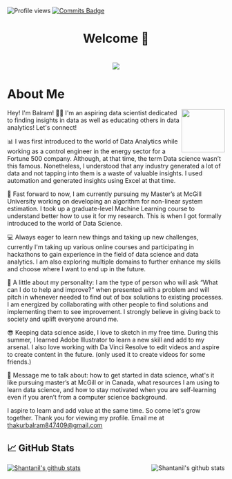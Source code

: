 ![Profile views](https://komarev.com/ghpvc/?username=imbalram)
[![Commits Badge](https://badges.pufler.dev/commits/monthly/imbalram)](https://badges.pufler.dev)
<!--[![Years Badge](https://badges.pufler.dev/years/imbalram)](https://badges.pufler.dev)
[![Repos Badge](https://badges.pufler.dev/repos/imbalram)](https://badges.pufler.dev)
[![Updated Badge](https://badges.pufler.dev/updated/imbalram/imbalram)](https://badges.pufler.dev)
[![Created Badge](https://badges.pufler.dev/created/imbalram/imbalram)](https://badges.pufler.dev)-->




# <h1 align="center"> Welcome 👋</h1> 

<h1 align="center">
<img src="https://github.com/tirthajyoti/Data-science-best-resources/blob/master/images/Data_Science_1.png">
</h1>
  



## <h1 align="left"> About Me </h1> 

<img src="https://i.giphy.com/media/KzJkzjggfGN5Py6nkT/200.webp" width="100" align = "right">

Hey! I'm Balram! 👋🏻 I'm an aspiring data scientist dedicated to finding insights in data as well as educating others in data analytics! Let's connect!

📊 I was first introduced to the world of Data Analytics while working as a control engineer in the energy sector for a Fortune 500 company. Although, at that time, the term Data science wasn’t this famous. Nonetheless, I understood that any industry generated a lot of data and not tapping into them is a waste of valuable insights. I used automation and generated insights using Excel at that time.

🔬 Fast forward to now, I am currently pursuing my Master’s at McGill University working on developing an algorithm for non-linear system estimation. I took up a graduate-level Machine Learning course to understand better how to use it for my research. This is when I got formally introduced to the world of Data Science. 

💻 Always eager to learn new things and taking up new challenges, currently I'm taking up various online courses and participating in hackathons to gain experience in the field of data science and data analytics. I am also exploring multiple domains to further enhance my skills and choose where I want to end up in the future.

🙂 A little about my personality: I am the type of person who will ask “What can I do to help and improve?” when presented with a problem and will pitch in whenever needed to find out of box solutions to existing processes. I am energized by collaborating with other people to find solutions and implementing them to see improvement. I strongly believe in giving back to society and uplift everyone around me.

😎 Keeping data science aside, I love to sketch in my free time. During this summer, I learned Adobe Illustrator to learn a new skill and add to my arsenal. I also love working with Da Vinci Resolve to edit videos and aspire to create content in the future. (only used it to create videos for some friends.) 

💬 Message me to talk about: how to get started in data science, what's it like pursuing master’s at McGill or in Canada, what resources I am using to learn data science, and how to stay motivated when you are self-learning even if you aren’t from a computer science background.

I aspire to learn and add value at the same time. So come let's grow together. Thank you for viewing my profile. Email me at thakurbalram847409@gmail.com


## &#x1f4c8; GitHub Stats
<a href="https://github.com/imbalram/imbalram">
  <img align="centre" src="https://github-readme-stats.vercel.app/api?username=imbalram&show_icons=true&title_color=fffffff&icon_color=000000&text_color=000000" alt="Shantanil's github stats"/>
</a>  
  
<a href="https://github.com/imbalram/imbalram">
  <img align="right" src="https://github-readme-stats.vercel.app/api/top-langs/?username=imbalram&title_color=fffffff&icon_color=000000&text_color=000000" alt="Shantanil's github stats" />

</a>











<!--
<h1 align="center">
<img src="https://media.giphy.com/media/llarwdtFqG63IlqUR1/giphy.gif" width="150" align = "right">  </h1> -->


<!--![](https://github.com/ShantanilBagchi/ShantanilBagchi/blob/master/Dark-Blue-and-Turquoise-Gaming-Youtube-Channel-Art-new-copy.jpg)-->


<!--I am **Shantanil(Neil)** pursuing my Master's Degree (Thesis) in Electrical and Computer Engineering from <a href="https://www.mcgill.ca//"> <b>McGill University</b>, Montreal</a>.-->

<!--I am an Ex-Instrumentation and Control engineer with 4 yrs. experience in the Oil and Gas industry for a Fortune 500 company <a href="https://www.gailonline.com/home.html#maincontent"> <b>GAIL India LTD</b></a>. 
Current focus - Developing non-probabilistic algorithm for improving estimation for non linear processes. 
Currently Learning - **Data Science and Machine Learning**.
I'm the type of person who will ask **“What can I do to help and improve?”** when presented with a problem and will pitch in whenever needed to find out of box solutions to existing processes. I'm energized by collaborating with other people to find solutions and implementing them to see production improvement. 
Checklists are my absolute favorite. ✅ Breaking down large chunk of work to managable bits.-->
